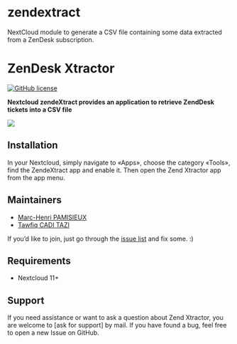 # zendextract
NextCloud module to generate a CSV file containing some data extracted from a ZenDesk subscription.


# ZenDesk Xtractor
[![GitHub license](https://img.shields.io/badge/license-AGPLv3-blue.svg)](https://raw.githubusercontent.com/libricks/zendextract/master/COPYING)

**Nextcloud zendeXtract provides an application to retrieve ZendDesk tickets into a CSV file**

![](screenshots/1.png)

## Installation

In your Nextcloud, simply navigate to «Apps», choose the category «Tools», find the ZendeXtract app and enable it.
Then open the Zend Xtractor app from the app menu.

## Maintainers

- [Marc-Henri PAMISIEUX](https://github.com/marc-henri)
- [Tawfiq CADI TAZI](https://github.com/tawfiqct)

If you’d like to join, just go through the [issue list](https://github.com/libricks/zendextract/issues/) and fix some. :)

## Requirements

- Nextcloud 11+

## Support

If you need assistance or want to ask a question about Zend Xtractor, you are welcome to [ask for support] by mail. If you have found a bug, feel free to open a new Issue on GitHub.
